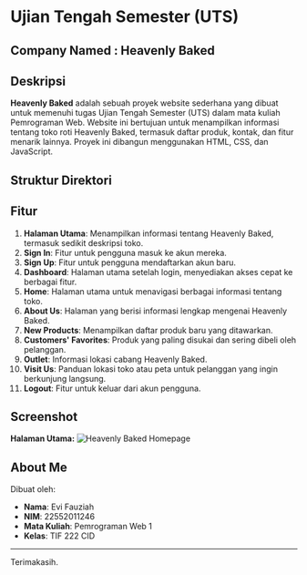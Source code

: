 # Ujian Tengah Semester (UTS) 
## **Company Named : Heavenly Baked**

## **Deskripsi**
**Heavenly Baked** adalah sebuah proyek website sederhana yang dibuat untuk memenuhi tugas Ujian Tengah Semester (UTS) dalam mata kuliah Pemrograman Web. Website ini bertujuan untuk menampilkan informasi tentang toko roti Heavenly Baked, termasuk daftar produk, kontak, dan fitur menarik lainnya. Proyek ini dibangun menggunakan HTML, CSS, dan JavaScript.

## **Struktur Direktori**

## **Fitur**
1. **Halaman Utama**: Menampilkan informasi tentang Heavenly Baked, termasuk sedikit deskripsi toko.
2. **Sign In**: Fitur untuk pengguna masuk ke akun mereka.
3. **Sign Up**: Fitur untuk pengguna mendaftarkan akun baru.
4. **Dashboard**: Halaman utama setelah login, menyediakan akses cepat ke berbagai fitur.
5. **Home**: Halaman utama untuk menavigasi berbagai informasi tentang toko.
6. **About Us**: Halaman yang berisi informasi lengkap mengenai Heavenly Baked.
7. **New Products**: Menampilkan daftar produk baru yang ditawarkan.
8. **Customers' Favorites**: Produk yang paling disukai dan sering dibeli oleh pelanggan.
9. **Outlet**: Informasi lokasi cabang Heavenly Baked.
10. **Visit Us**: Panduan lokasi toko atau peta untuk pelanggan yang ingin berkunjung langsung.
11. **Logout**: Fitur untuk keluar dari akun pengguna.
        

## **Screenshot**

**Halaman Utama:**
![Heavenly Baked Homepage](images/sc1.png)

## **About Me**
Dibuat oleh:
- **Nama**: Evi Fauziah
- **NIM**: 22552011246
- **Mata Kuliah**: Pemrograman Web 1
- **Kelas**: TIF 222 CID 

---

Terimakasih.
